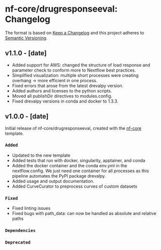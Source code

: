 # nf-core/drugresponseeval: Changelog

The format is based on [Keep a Changelog](https://keepachangelog.com/en/1.0.0/)
and this project adheres to [Semantic Versioning](https://semver.org/spec/v2.0.0.html).

## v1.1.0 - [date]

- Added support for AWS: changed the structure of load response and parameter check to conform more to Nextflow
  best practices.
- Simplified visualization: multiple short processes were creating overhang → more efficient in one process.
- Fixed errors that arose from the latest drevalpy version.
- Added authors and licenses to the python scripts.
- Moved all publishDir directives to modules.config.
- Fixed drevalpy versions in conda and docker to 1.3.3.

## v1.0.0 - [date]

Initial release of nf-core/drugresponseeval, created with the [nf-core](https://nf-co.re/) template.

### `Added`

- Updated to the new template
- Added tests that run with docker, singularity, apptainer, and conda
- Added the docker container and the conda env.yml in the nextflow.config. We just need one container for all
  processes as this pipeline automates the PyPI package drevalpy.
- Added usage and output documentation.
- Added CurveCurator to preprocess curves of custom datasets

### `Fixed`

- Fixed linting issues
- Fixed bugs with path_data: can now be handled as absolute and relative paths

### `Dependencies`

### `Deprecated`
